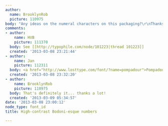 ```yaml
---
author:
  name: BrooklynRob
  picture: 110975
body: "Any ideas on the numeral characters on this packaging?\r\nThanks for your help![img:sites/default/files/old-images/Rationale_5167.jpg][img:sites/default/files/old-images/Rationale_2_6014.jpg]"
comments:
- author:
    name: HVB
    picture: 111370
  body: See [[http://typophile.com/node/101223|thread 101223]]
  created: '2013-03-08 23:21:44'
- author:
    name: Jan
    picture: 112311
  body: <a href="http://www.losttype.com/font/?name=pompadour">Pompadour Numerals</a>.
  created: '2013-03-08 23:32:20'
- author:
    name: BrooklynRob
    picture: 110975
  body: That's definitely it... thanks a lot!
  created: '2013-03-09 05:34:57'
date: '2013-03-08 23:00:12'
node_type: font_id
title: High-contrast Bodoni-esque numbers

---
```

